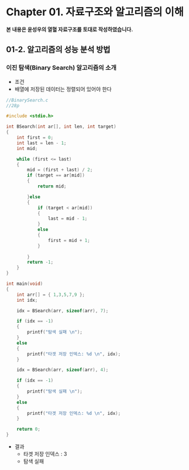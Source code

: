 # Chapter 01. 자료구조와 알고리즘의 이해

**본 내용은 윤성우의 열혈 자료구조를 토대로 작성하였습니다.**


## 01-2. 알고리즘의 성능 분석 방법

### 이진 탐색(Binary Search) 알고리즘의 소개

* 조건
 * 배열에 저장된 데이터는 정렬되어 있어야 한다

```C
//BinarySearch.c
//28p

#include <stdio.h>

int BSearch(int ar[], int len, int target)
{
	int first = 0; 
	int last = len - 1;
	int mid;

	while (first <= last)
	{
		mid = (first + last) / 2;
		if (target == ar[mid])
		{
			return mid;

		}else 
		{
			if (target < ar[mid])
			{
				last = mid - 1;
			}
			else
			{
				first = mid + 1;
			}
	
		}
		return -1;
	}
}

int main(void)
{
	int arr[] = { 1,3,5,7,9 };
	int idx;

	idx = BSearch(arr, sizeof(arr), 7);

	if (idx == -1)
	{
		printf("탐색 실패 \n");
	}
	else
	{
		printf("타겟 저장 인덱스: %d \n", idx);
	}

	idx = BSearch(arr, sizeof(arr), 4);

	if (idx == -1)
	{
		printf("탐색 실패 \n");
	}
	else
	{
		printf("타겟 저장 인덱스: %d \n", idx);
	}

	return 0;
}

```

* 결과
  * 타겟 저장 인덱스 : 3
  * 탐색 실패
 
  
